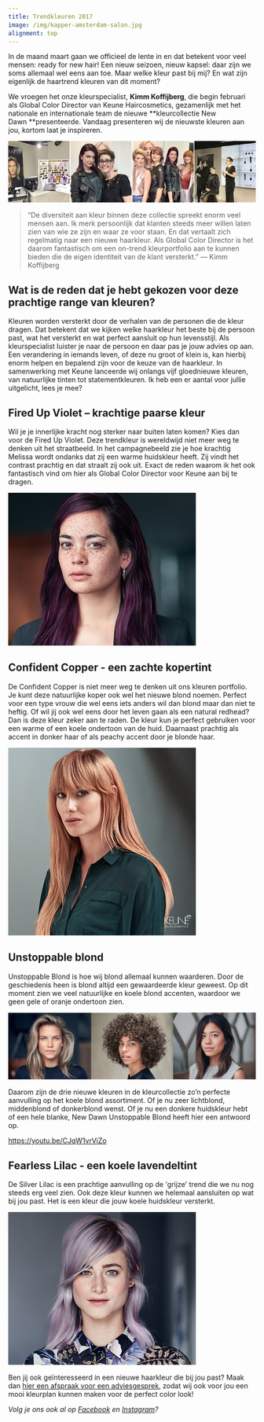 ```yaml
---
title: Trendkleuren 2017
image: /img/kapper-amsterdam-salon.jpg
alignment: top
---
```


In de maand maart gaan we officieel de lente in en dat betekent voor veel mensen: ready for new hair! Een nieuw seizoen, nieuw kapsel: daar zijn we soms allemaal wel eens aan toe. Maar welke kleur past bij mij? En wat zijn eigenlijk de haartrend kleuren van dit moment?

We vroegen het onze kleurspecialist, **Kimm Koffijberg**, die begin februari als Global Color Director van Keune Haircosmetics, gezamenlijk met het nationale en internationale team de nieuwe **kleurcollectie New Dawn&nbsp;**presenteerde. Vandaag presenteren wij de nieuwste kleuren aan jou, kortom laat je inspireren.

![](/uploads/serie1.png)

> “De diversiteit aan kleur binnen deze collectie spreekt enorm veel mensen aan. Ik merk persoonlijk dat klanten steeds meer willen laten zien van wie ze zijn en waar ze voor staan. En dat vertaalt zich regelmatig naar een nieuwe haarkleur. Als Global Color Director is het daarom fantastisch om een on-trend kleurportfolio aan te kunnen bieden die de eigen identiteit van de klant versterkt.” &mdash; Kimm Koffijberg

## Wat is de reden dat je hebt gekozen voor deze prachtige range van kleuren?

Kleuren worden versterkt door de verhalen van de personen die de kleur dragen. Dat betekent dat we kijken welke haarkleur het beste bij de persoon past, wat het versterkt en wat perfect aansluit op hun levensstijl. Als kleurspecialist luister je naar de persoon en daar pas je jouw advies op aan. Een verandering in iemands leven, of deze nu groot of klein is, kan hierbij enorm helpen en bepalend zijn voor de keuze van de haarkleur. In samenwerking met Keune lanceerde wij onlangs vijf gloednieuwe kleuren, van natuurlijke tinten tot statementkleuren. Ik heb een er aantal voor jullie uitgelicht, lees je mee?

## Fired Up Violet – krachtige paarse kleur

Wil je je innerlijke kracht nog sterker naar buiten laten komen? Kies dan voor de Fired Up Violet. Deze trendkleur is wereldwijd niet meer weg te denken uit het straatbeeld. In het campagnebeeld zie je hoe krachtig Melissa wordt ondanks dat zij een warme huidskleur heeft. Zij vindt het contrast prachtig en dat straalt zij ook uit. Exact de reden waarom ik het ook fantastisch vind om hier als Global Color Director voor Keune aan bij te dragen.

![](/uploads/versions/new-cc17-newdawn-firedupviolet-1-3---x----382-311x---.jpg)

## Confident Copper - een zachte kopertint

De Confident Copper is niet meer weg te denken uit ons kleuren portfolio. Je kunt deze natuurlijke koper ook wel het nieuwe blond noemen. Perfect voor een type vrouw die wel eens iets anders wil dan blond maar dan niet te heftig. Of wil jij ook wel eens door het leven gaan als een natural redhead? Dan is deze kleur zeker aan te raden. De kleur kun je perfect gebruiken voor een warme of een koele ondertoon van de huid. Daarnaast prachtig als accent in donker haar of als peachy accent door je blonde haar.

![](/uploads/versions/newdawn-confidentcopper---x----382-382x---.jpg)

## Unstoppable blond

Unstoppable Blond is hoe wij blond allemaal kunnen waarderen. Door de geschiedenis heen is blond altijd een gewaardeerde kleur geweest. Op dit moment zien we veel natuurlijke en koele blond accenten, waardoor we geen gele of oranje ondertoon zien.

![](/uploads/versions/3-maal-blonde-kapper-amsterdam---x----1135-309x---.png)

Daarom zijn de drie nieuwe kleuren in de kleurcollectie zo’n perfecte aanvulling op het koele blond assortiment. Of je nu zeer lichtblond, middenblond of donkerblond wenst. Of je nu een donkere huidskleur hebt of een hele blanke, New Dawn Unstoppable Blond heeft hier een antwoord op.

https://youtu.be/CJqW1vrViZo

## Fearless Lilac - een koele lavendeltint

De Silver Lilac is een prachtige aanvulling op de 'grijze' trend die we nu nog steeds erg veel zien. Ook deze kleur kunnen we helemaal aansluiten op wat bij jou past. Het is een kleur die jouw koele huidskleur versterkt.

![](/uploads/versions/new-cc17-newdawn-fearlesslilac-1-3---x----382-311x---.jpg)

Ben jij ook ge&iuml;nteresseerd in een nieuwe haarkleur die bij jou past? Maak dan [hier een afspraak voor een adviesgesprek](http://www.koffijberg.nl/contact/), zodat wij ook voor jou een mooi kleurplan kunnen maken voor de perfect color look!

*Volg je ons ook al op&nbsp;[Facebook](https://www.facebook.com/Koffijberg-Hairdressers-143537182417933/?fref=ts) en [Instagram](https://www.instagram.com/koffijberghairdressers/)?*